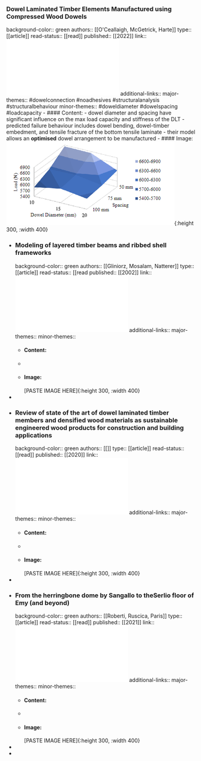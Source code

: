 ### Dowel Laminated Timber Elements Manufactured using Compressed Wood Dowels
background-color:: green
authors:: [[O'Ceallaigh, McGetrick, Harte]]
type:: [[article]]
read-status:: [[read]]
published:: [[2022]] 
link:: ![OCeallaighetal.CERI2022DLT.pdf](../assets/OCeallaighetal.CERI2022DLT_1701260595120_0.pdf) 
additional-links::
major-themes:: #dowelconnection #noadhesives #structuralanalysis #structuralbehaviour 
minor-themes:: #doweldiameter #dowelspacing #loadcapacity
	- #### Content:
		- dowel diameter and spacing have significant influence on the max load capacity and stiffness of the DLT
		- predicted failure behaviour includes dowel bending, dowel-timber embedment, and tensile fracture of the bottom tensile laminate
		- their model allows an **optimised** dowel arrangement to be manufactured
	- #### Image:
	  ![image.png](../assets/image_1701272514842_0.png){:height 300, :width 400}
- ### Modeling of layered timber beams and ribbed shell frameworks
  background-color:: green
  authors:: [[Gliniorz, Mosalam, Natterer]] 
  type:: [[article]]
  read-status:: [[read 
  published:: [[2002]] 
  link:: ![1-s2.0-S1359836802000203-main.pdf](../assets/1-s2.0-S1359836802000203-main_1701261219877_0.pdf) 
  additional-links::
  major-themes::
  minor-themes::
	- #### Content:
	-
	- #### Image:
	  [PASTE IMAGE HERE]{:height 300, :width 400}
-
- ### Review of state of the art of dowel laminated timber members and densified wood materials as sustainable engineered wood products for construction and building applications
  background-color:: green
  authors:: [[]]
  type:: [[article]]
  read-status:: [[read]]
  published:: [[2020]] 
  link:: ![1-s2.0-S2666165919300043-main.pdf](../assets/1-s2.0-S2666165919300043-main_1701261344821_0.pdf) 
  additional-links::
  major-themes::
  minor-themes::
	- #### Content:
	-
	- #### Image:
	  [PASTE IMAGE HERE]{:height 300, :width 400}
-
- ### From the herringbone dome by Sangallo to theSerlio floor of Emy (and beyond)
  background-color:: green
  authors:: [[Roberti, Ruscica, Paris]]
  type:: [[article]]
  read-status:: [[read]]
  published:: [[2021]] 
  link:: ![10.1515_cls-2021-0023.pdf](../assets/10.1515_cls-2021-0023_1701261545439_0.pdf) 
  additional-links::
  major-themes::
  minor-themes::
	- #### Content:
	-
	- #### Image:
	  [PASTE IMAGE HERE]{:height 300, :width 400}
-
-